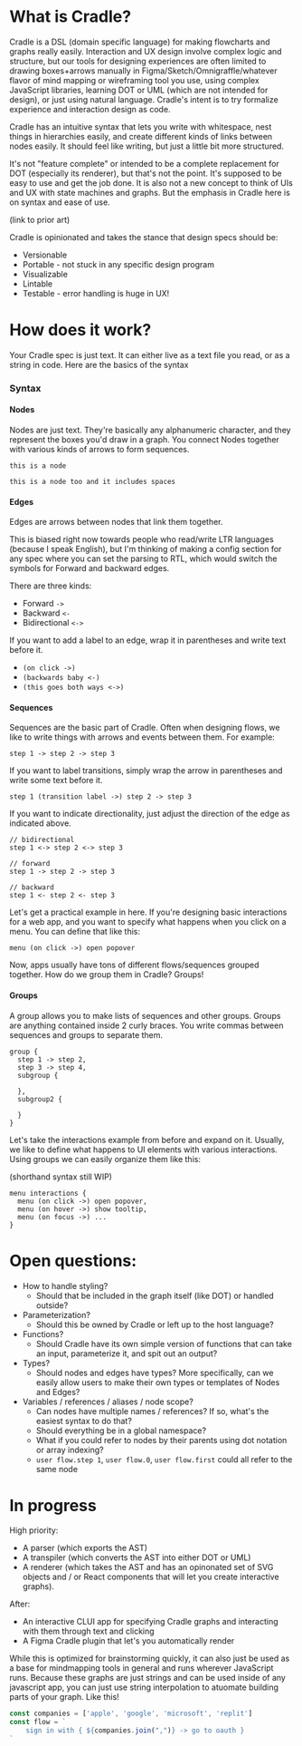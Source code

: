 # What is Cradle?

Cradle is a DSL (domain specific language) for making flowcharts and graphs really easily. Interaction and UX design involve complex logic and structure, but our tools for designing experiences are often limited to drawing boxes+arrows manually in Figma/Sketch/Omnigraffle/whatever flavor of mind mapping or wireframing tool you use, using complex JavaScript libraries, learning DOT or UML (which are not intended for design), or just using natural language. Cradle's intent is to try formalize experience and interaction design as code.

Cradle has an intuitive syntax that lets you write with whitespace, nest things in hierarchies easily, and create different kinds of links between nodes easily. It should feel like writing, but just a little bit more structured.

It's not "feature complete" or intended to be a complete replacement for DOT (especially its renderer), but that's not the point. It's supposed to be easy to use and get the job done. It is also not a new concept to think of UIs and UX with state machines and graphs. But the emphasis in Cradle here is on syntax and ease of use.

(link to prior art)

Cradle is opinionated and takes the stance that design specs should be: 
- Versionable
- Portable - not stuck in any specific design program
- Visualizable
- Lintable
- Testable - error handling is huge in UX! 

# How does it work?

Your Cradle spec is just text. It can either live as a text file you read, or as a string in code. Here are the basics of the syntax

### Syntax
#### Nodes
Nodes are just text. They're basically any alphanumeric character, and they represent the boxes you'd draw in a graph. You connect Nodes together with various kinds of arrows to form sequences.
```
this is a node
```
```
this is a node too and it includes spaces
```

#### Edges
Edges are arrows between nodes that link them together.

This is biased right now towards people who read/write LTR languages (because I speak English), but I'm thinking of making a config section for any spec where you can set the parsing to RTL, which would switch the symbols for Forward and backward edges.

There are three kinds: 
- Forward `->`
- Backward `<-`
- Bidirectional `<->`

If you want to add a label to an edge, wrap it in parentheses and write text before it.

- `(on click ->)`
- `(backwards baby <-)`
- `(this goes both ways <->)`

#### Sequences
Sequences are the basic part of Cradle. Often when designing flows, we like to write things with arrows and events between them. For example:
```
step 1 -> step 2 -> step 3
```
If you want to label transitions, simply wrap the arrow in parentheses and write some text before it.
```
step 1 (transition label ->) step 2 -> step 3
```
If you want to indicate directionality, just adjust the direction of the edge as indicated above.
```
// bidirectional
step 1 <-> step 2 <-> step 3
```
```
// forward
step 1 -> step 2 -> step 3
```
```
// backward
step 1 <- step 2 <- step 3

```
Let's get a practical example in here. If you're designing basic interactions for a web app, and you want to specify what happens when you click on a menu. You can define that like this:
```
menu (on click ->) open popover
```

Now, apps usually have tons of different flows/sequences grouped together. How do we group them in Cradle? Groups!

#### Groups
A group allows you to make lists of sequences and other groups.
Groups are anything contained inside 2 curly braces. You write commas between sequences and groups to separate them.
```
group {
  step 1 -> step 2,
  step 3 -> step 4,
  subgroup {

  },
  subgroup2 {

  }
}
```

Let's take the interactions example from before and expand on it. Usually, we like to define what happens to UI elements with various interactions. Using groups we can easily organize them like this:

(shorthand syntax still WIP)
```
menu interactions {
  menu (on click ->) open popover,
  menu (on hover ->) show tooltip,
  menu (on focus ->) ...
}
```


# Open questions:
- How to handle styling?
  - Should that be included in the graph itself (like DOT) or handled outside?
- Parameterization?
  - Should this be owned by Cradle or left up to the host language?
- Functions?
  - Should Cradle have its own simple version of functions that can take an input, parameterize it, and spit out an output?
- Types?
  - Should nodes and edges have types? More specifically, can we easily allow users to make their own types or templates of Nodes and Edges?
- Variables / references / aliases / node scope? 
  - Can nodes have multiple names / references? If so, what's the easiest syntax to do that? 
  - Should everything be in a global namespace?
  - What if you could refer to nodes by their parents using dot notation or array indexing?
  - `user flow.step 1`, `user flow.0`, `user flow.first` could all refer to the same node

# In progress
High priority:
- A parser (which exports the AST)
- A transpiler (which converts the AST into either DOT or UML)
- A renderer (which takes the AST and has an opinonated set of SVG objects and / or React components that will let you create interactive graphs).

After:
- An interactive CLUI app for specifying Cradle graphs and interacting with them through text and clicking
- A Figma Cradle plugin that let's you automatically render 

While this is optimized for brainstorming quickly, it can also just be used as a base for mindmapping tools in general and runs wherever JavaScript runs. Because these graphs are just strings and can be used inside of any javascript app, you can just use string interpolation to atuomate building parts of your graph. Like this!

```javascript
const companies = ['apple', 'google', 'microsoft', 'replit']
const flow = `
    sign in with { ${companies.join(",")} -> go to oauth }
`
```
